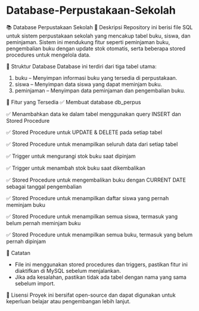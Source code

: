 # Database-Perpustakaan-Sekolah
📚 Database Perpustakaan Sekolah
📌 Deskripsi
Repository ini berisi file SQL untuk sistem perpustakaan sekolah yang mencakup tabel buku, siswa, dan peminjaman. Sistem ini mendukung fitur seperti peminjaman buku, pengembalian buku dengan update stok otomatis, serta beberapa stored procedures untuk mengelola data.

📁 Struktur Database
Database ini terdiri dari tiga tabel utama:

1. buku – Menyimpan informasi buku yang tersedia di perpustakaan.
2. siswa – Menyimpan data siswa yang dapat meminjam buku.
3. peminjaman – Menyimpan data peminjaman dan pengembalian buku.

🔧 Fitur yang Tersedia
✅ Membuat database db_perpus

✅ Menambahkan data ke dalam tabel menggunakan query INSERT dan Stored Procedure

✅ Stored Procedure untuk UPDATE & DELETE pada setiap tabel

✅ Stored Procedure untuk menampilkan seluruh data dari setiap tabel

✅ Trigger untuk mengurangi stok buku saat dipinjam

✅ Trigger untuk menambah stok buku saat dikembalikan

✅ Stored Procedure untuk mengembalikan buku dengan CURRENT DATE sebagai tanggal pengembalian

✅ Stored Procedure untuk menampilkan daftar siswa yang pernah meminjam buku

✅ Stored Procedure untuk menampilkan semua siswa, termasuk yang belum pernah meminjam buku

✅ Stored Procedure untuk menampilkan semua buku, termasuk yang belum pernah dipinjam

📌 Catatan
- File ini menggunakan stored procedures dan triggers, pastikan fitur ini diaktifkan di MySQL sebelum menjalankan.
- Jika ada kesalahan, pastikan tidak ada tabel dengan nama yang sama sebelum import.

📜 Lisensi
Proyek ini bersifat open-source dan dapat digunakan untuk keperluan belajar atau pengembangan lebih lanjut.

